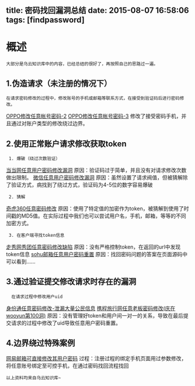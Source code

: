 title: 密码找回漏洞总结
date: 2015-08-07 16:58:06
tags: [findpassword]
---
概述
==
	大部分是乌云知识库中的内容，已经总结的很好了，再按照自己的思路过一遍。

1.伪造请求（未注册的情况下）
----------
	在请求密码修改的过程中，修改账号的手机或邮箱等联系方式，在接受到验证码后进行密码修改。
[OPPO修改任意帐号密码-2](http://www.wooyun.org/bugs/wooyun-2013-020425)
[OPPO修改任意帐号密码-3](http://www.wooyun.org/bugs/wooyun-2013-020532)
修改了接受密码手机，并且通过对账户类型的修改绕过边界。

2.使用正常账户请求修改获取token
----------

	 1. 爆破（绕过次数验证）
 [当当网任意用户密码修改漏洞](http://www.wooyun.org/bugs/wooyun-2012-011833)
 原因：验证码过于简单，并且没有对请求修改次数做出限制。
 [微信任意用户密码修改漏洞](http://www.wooyun.org/bugs/wooyun-2012-011720)
 原因：虽然设置了请求阀值，但被猜解除了验证方式，病找到了绕过方式，验证码为4-5位的数字容易爆破
 
	 2. 猜解
 [奇虎360任意密码修改](http://www.wooyun.org/bugs/wooyun-2012-08333)
 原因：使用了特定值的加密作为token，被猜解到使用了时间戳的MD5值。在实际过程中我们也可以尝试用户名，手机，邮箱，等等的不同加密方式。
 
	 3. 在客户端寻找token信息
 [走秀网秀团任意密码修改缺陷](http://www.wooyun.org/bugs/wooyun-2012-05630)
 原因：没有严格控制token，在返回的url中发现token信息
[ sohu邮箱任意用户密码重置](http://www.wooyun.org/bugs/wooyun-2012-04728)
原因：找回密码问题的答案在页面源码中可以看到...... 

3.通过验证提交修改请求时存在的漏洞
----------

	  在请求过程中修改用户uid
 [身份通任意密码修改-泄漏大量公民信息](http://www.wooyun.org/bugs/wooyun-2012-012572)
 [携程旅行网任意老板密码修改(庆在wooyun第100洞)](http://www.wooyun.org/bugs/wooyun-2013-018263)
 原因：没有管理好token和用户间一对一的关系，导致在最后提交请求的过程中修改了uid导致任意用户密码重置。

4.边界绕过特殊案例
----------
[网易邮箱可直接修改其用户密码](http://www.wooyun.org/bugs/wooyun-2012-08307) 
过程：注册过程的绑定手机页面用过参数修改，将任意账号绑定至可控手机，在通过密码找回流程找回


	以上资料均来自乌云知识库~
